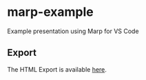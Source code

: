 # marp-example
Example presentation using Marp for VS Code

## Export
The HTML Export is available [here](http://gabrieltorresgamez.github.io/marp-example/PRESENTATION.html).
